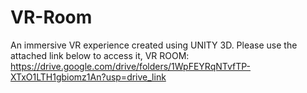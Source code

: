 # VR-Room
An immersive VR experience created using UNITY 3D.
Please use the attached link below to access it,
VR ROOM: https://drive.google.com/drive/folders/1WpFEYRqNTvfTP-XTxO1LTH1gbiomz1An?usp=drive_link
